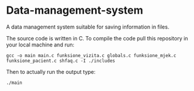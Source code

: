 # Data-management-system
A data management system suitable for saving information in files.

The source code is written in C. To compile the code pull this repository in your local machine and run:

`gcc -o main main.c funksione_vizita.c globals.c funksione_mjek.c funksione_pacient.c shfaq.c -I ./includes`

Then to actually run the output type:

`./main`
